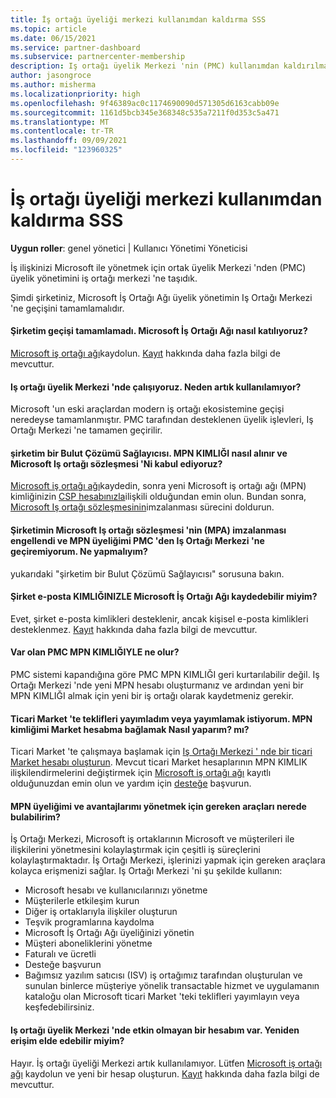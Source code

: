 ```yaml
---
title: İş ortağı üyeliği merkezi kullanımdan kaldırma SSS
ms.topic: article
ms.date: 06/15/2021
ms.service: partner-dashboard
ms.subservice: partnercenter-membership
description: Iş ortağı üyelik Merkezi 'nin (PMC) kullanımdan kaldırılması ve Iş Ortağı Merkezi 'ne geçme hakkında soruların yanıtlarını alın.
author: jasongroce
ms.author: misherma
ms.localizationpriority: high
ms.openlocfilehash: 9f46389ac0c1174690090d571305d6163cabb09e
ms.sourcegitcommit: 1161d5bcb345e368348c535a7211f0d353c5a471
ms.translationtype: MT
ms.contentlocale: tr-TR
ms.lasthandoff: 09/09/2021
ms.locfileid: "123960325"
---
```

# <a name="partner-membership-center-retirement-faq"></a>İş ortağı üyeliği merkezi kullanımdan kaldırma SSS
**Uygun roller**: genel yönetici | Kullanıcı Yönetimi Yöneticisi

İş ilişkinizi Microsoft ile yönetmek için ortak üyelik Merkezi 'nden (PMC) üyelik yönetimini iş ortağı merkezi 'ne taşıdık. 

Şimdi şirketiniz, Microsoft İş Ortağı Ağı üyelik yönetimin Iş Ortağı Merkezi 'ne geçişini tamamlamalıdır.

#### <a name="my-company-has-not-completed-migration-how-do-we-engage-with-the-microsoft-partner-network"></a>Şirketim geçişi tamamlamadı. Microsoft İş Ortağı Ağı nasıl katılıyoruz?
[Microsoft iş ortağı ağı](https://partner.microsoft.com/dashboard/account/v3/enrollment/introduction/partnership)kaydolun. [Kayıt](mpn-create-a-partner-center-account.md) hakkında daha fazla bilgi de mevcuttur. 

#### <a name="i-have-been-working-in-partner-membership-center-why-is-it-no-longer-available"></a>Iş ortağı üyelik Merkezi 'nde çalışıyoruz. Neden artık kullanılamıyor?
Microsoft 'un eski araçlardan modern iş ortağı ekosistemine geçişi neredeyse tamamlanmıştır. PMC tarafından desteklenen üyelik işlevleri, Iş Ortağı Merkezi 'ne tamamen geçirilir.

#### <a name="my-company-is-a-cloud-solution-provider-how-do-we-get-an-mpn-id-and-accept-the-microsoft-partner-agreement"></a>şirketim bir Bulut Çözümü Sağlayıcısı. MPN KIMLIĞI nasıl alınır ve Microsoft Iş ortağı sözleşmesi 'Ni kabul ediyoruz?
[Microsoft iş ortağı ağı](https://partner.microsoft.com/dashboard/account/v3/enrollment/introduction/partnership)kaydedin, sonra yeni Microsoft iş ortağı ağı (MPN) kimliğinizin [CSP hesabınızla](update-your-partner-profile.md#update-your-mpn-id-associated-with-your-csp-account)ilişkili olduğundan emin olun. Bundan sonra, [Microsoft Iş ortağı sözleşmesinin](microsoft-partner-agreement.md)imzalanması sürecini doldurun.

#### <a name="my-company-is-blocked-from-signing-the-microsoft-partner-agreement-mpa-and-i-am-unable-to-migrate-my-mpn-membership-from-pmc-to-partner-center-what-should-i-do"></a>Şirketimin Microsoft Iş ortağı sözleşmesi 'nin (MPA) imzalanması engellendi ve MPN üyeliğimi PMC 'den Iş Ortağı Merkezi 'ne geçiremiyorum. Ne yapmalıyım?
yukarıdaki "şirketim bir Bulut Çözümü Sağlayıcısı" sorusuna bakın.

#### <a name="can-i-enroll-into-microsoft-partner-network-with-my-company-email-id"></a>Şirket e-posta KIMLIĞINIZLE Microsoft İş Ortağı Ağı kaydedebilir miyim?
Evet, şirket e-posta kimlikleri desteklenir, ancak kişisel e-posta kimlikleri desteklenmez. [Kayıt](mpn-create-a-partner-center-account.md) hakkında daha fazla bilgi de mevcuttur. 

#### <a name="what-will-happen-to-my-existing-pmc-mpn-id"></a>Var olan PMC MPN KIMLIĞIYLE ne olur?
PMC sistemi kapandığına göre PMC MPN KIMLIĞI geri kurtarılabilir değil. Iş Ortağı Merkezi 'nde yeni MPN hesabı oluşturmanız ve ardından yeni bir MPN KIMLIĞI almak için yeni bir iş ortağı olarak kaydetmeniz gerekir.

#### <a name="i-have-published-or-want-to-publish-offers-in-the-commercial-marketplace-how-do-i-connect-my-mpn-id-to-my-marketplace-account"></a>Ticari Market 'te teklifleri yayımladım veya yayımlamak istiyorum. MPN kimliğimi Market hesabma bağlamak Nasıl yaparım? mı?
Ticari Market 'te çalışmaya başlamak için [Iş Ortağı Merkezi ' nde bir ticari Market hesabı oluşturun](/azure/marketplace/create-account).
Mevcut ticari Market hesaplarının MPN KIMLIK ilişkilendirmelerini değiştirmek için [Microsoft iş ortağı ağı](https://partner.microsoft.com/dashboard/account/v3/enrollment/introduction/partnership) kayıtlı olduğunuzdan emin olun ve yardım için [desteğe](https://partner.microsoft.com/support/?stage=2&topicid=e82f5aba-2576-3124-37e5-437532a50626) başvurun.

#### <a name="where-can-i-find-the-tools-to-manage-my-mpn-membership-and-benefits"></a>MPN üyeliğimi ve avantajlarımı yönetmek için gereken araçları nerede bulabilirim?
İş Ortağı Merkezi, Microsoft iş ortaklarının Microsoft ve müşterileri ile ilişkilerini yönetmesini kolaylaştırmak için çeşitli iş süreçlerini kolaylaştırmaktadır. İş Ortağı Merkezi, işlerinizi yapmak için gereken araçlara kolayca erişmenizi sağlar. Iş Ortağı Merkezi 'ni şu şekilde kullanın:
* Microsoft hesabı ve kullanıcılarınızı yönetme
* Müşterilerle etkileşim kurun
* Diğer iş ortaklarıyla ilişkiler oluşturun
* Teşvik programlarına kaydolma
* Microsoft İş Ortağı Ağı üyeliğinizi yönetin
* Müşteri aboneliklerini yönetme
* Faturalı ve ücretli
* Desteğe başvurun
* Bağımsız yazılım satıcısı (ISV) iş ortağımız tarafından oluşturulan ve sunulan binlerce müşteriye yönelik transactable hizmet ve uygulamanın kataloğu olan Microsoft ticari Market 'teki teklifleri yayımlayın veya keşfedebilirsiniz.

#### <a name="i-have-an-inactive-account-in-partner-membership-center-can-i-re-gain-access-to-it"></a>Iş ortağı üyelik Merkezi 'nde etkin olmayan bir hesabım var. Yeniden erişim elde edebilir miyim? 
Hayır. İş ortağı üyeliği Merkezi artık kullanılamıyor. Lütfen [Microsoft iş ortağı ağı](https://partner.microsoft.com/dashboard/account/v3/enrollment/introduction/partnership) kaydolun ve yeni bir hesap oluşturun. [Kayıt](mpn-create-a-partner-center-account.md) hakkında daha fazla bilgi de mevcuttur.
